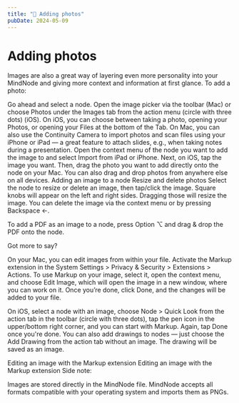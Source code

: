 ```yaml
---
title: "🌁 Adding photos"
pubDate: 2024-05-09
---
```

# Adding photos

Images are also a great way of layering even more personality into your MindNode and giving more context and information at first glance. To add a photo:

Go ahead and select a node.
Open the image picker via the toolbar (Mac) or choose Photos under the Images tab from the action menu (circle with three dots) (iOS).
On iOS, you can choose between taking a photo, opening your Photos, or opening your Files at the bottom of the Tab.
On Mac, you can also use the Continuity Camera to import photos and scan files using your iPhone or iPad — a great feature to attach slides, e.g., when taking notes during a presentation. Open the context menu of the node you want to add the image to and select Import from iPad or iPhone.
Next, on iOS, tap the image you want. Then, drag the photo you want to add directly onto the node on your Mac. You can also drag and drop photos from anywhere else on all devices.
Adding an image to a node
Resize and delete photos
Select the node to resize or delete an image, then tap/click the image. Square knobs will appear on the left and right sides. Dragging those will resize the image. You can delete the image via the context menu or by pressing Backspace ←.

To add a PDF as an image to a node, press Option ⌥ and drag & drop the PDF onto the node.



Got more to say?

On your Mac, you can edit images from within your file. Activate the Markup extension in the System Settings > Privacy & Security > Extensions > Actions. To use Markup on your image, select it, open the context menu, and choose Edit Image, which will open the image in a new window, where you can work on it. Once you’re done, click Done, and the changes will be added to your file.

On iOS, select a node with an image, choose Node > Quick Look from the action tab in the toolbar (circle with three dots), tap the pen icon in the upper/bottom right corner, and you can start with Markup. Again, tap Done once you're done. You can also add drawings to nodes — just choose the Add Drawing from the action tab without an image. The drawing will be saved as an image.

Editing an image with the Markup extension
Editing an image with the Markup extension
Side note:

Images are stored directly in the MindNode file. MindNode accepts all formats compatible with your operating system and imports them as PNGs.